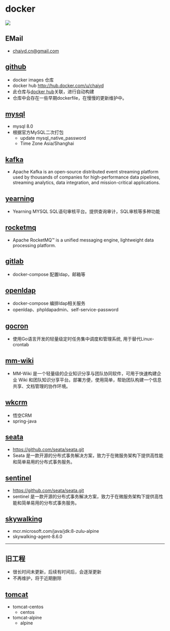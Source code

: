 # docker

![]( https://visitor-badge.glitch.me/badge?page_id=chaiyd)
## EMail
- chaiyd.cn@gmail.com

## [github](https://github.com/chaiyd/docker.git)
- docker images 仓库 
- docker hub http://hub.docker.com/u/chaiyd
- 此仓库与[docker hub](https://hub.docker.com/u/chaiyd)关联，进行自动构建
- 仓库中会存在一些早期dockerfile，在慢慢的更新维护中。

## [mysql](https://github.com/chaiyd/docker/tree/master/mysql)
- mysql 8.0
- 根据官方MySQL二次打包
  - update mysql_native_password
  - Time Zone Asia/Shanghai

## [kafka](https://github.com/chaiyd/docker/tree/master/kafka)
- Apache Kafka is an open-source distributed event streaming platform used by thousands of companies for high-performance data pipelines, streaming analytics, data integration, and mission-critical applications.

## [yearning](https://github.com/chaiyd/docker/tree/master/yearning)
- Yearning MYSQL SQL语句审核平台。提供查询审计，SQL审核等多种功能

## [rocketmq](https://github.com/chaiyd/docker/tree/master/rocketmq)
- Apache RocketMQ™ is a unified messaging engine, lightweight data processing platform.

## [gitlab](https://github.com/chaiyd/docker/tree/master/gitlab)
- docker-compose 配置ldap，邮箱等

## [openldap](https://github.com/chaiyd/docker/tree/master/openldap)
- docker-compose 编排ldap相关服务
- openldap、phpldapadmin、self-service-password

## [gocron](https://github.com/chaiyd/docker/tree/master/gocron)
- 使用Go语言开发的轻量级定时任务集中调度和管理系统, 用于替代Linux-crontab

## [mm-wiki](https://github.com/chaiyd/docker/tree/master/mm-wiki)
- MM-Wiki 是一个轻量级的企业知识分享与团队协同软件，可用于快速构建企业 Wiki 和团队知识分享平台。部署方便，使用简单，帮助团队构建一个信息共享、文档管理的协作环境。

## [wkcrm](https://github.com/chaiyd/docker/tree/master/wkcrm)
- 悟空CRM
- spring-java

## [seata](https://github.com/chaiyd/docker/tree/master/seata)
- https://github.com/seata/seata.git
- Seata 是一款开源的分布式事务解决方案，致力于在微服务架构下提供高性能和简单易用的分布式事务服务。

## [sentinel](https://github.com/chaiyd/docker/tree/master/sentinel)
- https://github.com/seata/seata.git
- sentinel 是一款开源的分布式事务解决方案，致力于在微服务架构下提供高性能和简单易用的分布式事务服务。

## [skywalking](https://github.com/chaiyd/docker/tree/master/skywalking)
- mcr.microsoft.com/java/jdk:8-zulu-alpine
- skywalking-agent-8.6.0

---
## 旧工程
- 很长时间未更新，后续有时间后，会逐渐更新
- 不再维护，将于近期删除
## [tomcat](https://github.com/chaiyd/docker/tree/master/tomcat)
- tomcat-centos
    - centos
- tomcat-alpine
    - alpine